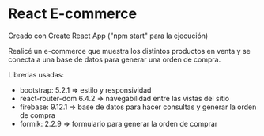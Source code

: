 # React E-commerce
Creado con Create React App ("npm start" para la ejecución)

Realicé un e-commerce que muestra los distintos productos en venta y se conecta a una base de datos para generar una orden de compra.

Librerias usadas: 

- bootstrap: 5.2.1 => estilo y responsividad
- react-router-dom 6.4.2 => navegabilidad entre las vistas del sitio
- firebase: 9.12.1 => base de datos para hacer consultas y generar la orden de compra
- formik: 2.2.9 => formulario para generar la orden de comprar
